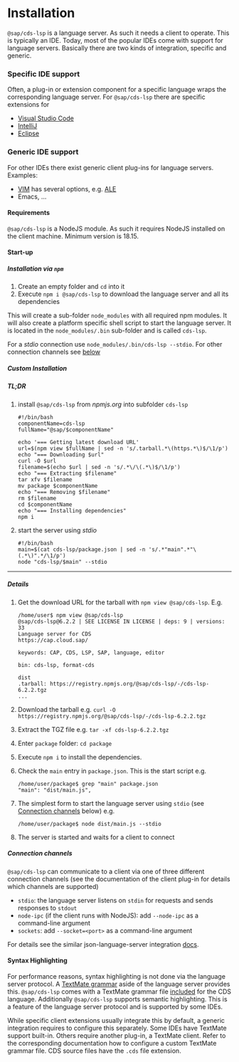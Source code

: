 # Installation

`@sap/cds-lsp` is a language server. As such it needs a client to operate. This is typically an IDE. 
Today, most of the popular IDEs come with support for language servers. Basically there are two kinds of integration, specific and generic.

### Specific IDE support
Often, a plug-in or extension component for a specific language wraps the corresponding language server. For `@sap/cds-lsp` there are specific extensions for
- [Visual Studio Code](https://cap.cloud.sap/docs/get-started/tools#vscode)
- [IntelliJ](https://github.com/cap-js/cds-intellij)
- [Eclipse](https://cap.cloud.sap/docs/get-started/tools#eclipse)
### Generic IDE support
For other IDEs there exist generic client plug-ins for language servers. Examples:
  - [VIM](https://www.vim.org/) has several options, e.g. [ALE](https://github.com/dense-analysis/ale)
  - Emacs, ...

#### Requirements
`@sap/cds-lsp` is a NodeJS module. As such it requires NodeJS installed on the client machine. Minimum version is 18.15.

#### Start-up

##### Installation via `npm`

1) Create an empty folder and `cd` into it
2) Execute `npm i @sap/cds-lsp` to download the language server and all its dependencies

This will create a sub-folder `node_modules` with all required npm modules.
It will also create a platform specific shell script to start the language server.
It is located in the `node_modules/.bin` sub-folder and is called `cds-lsp`. 

For a _stdio_ connection use `node_modules/.bin/cds-lsp --stdio`.
For other connection channels see [below](#connection-channels) 

##### Custom Installation

##### TL;DR 
1. install `@sap/cds-lsp` from _npmjs.org_ into subfolder `cds-lsp`

   ```
   #!/bin/bash
   componentName=cds-lsp
   fullName="@sap/$componentName"
   
   echo '=== Getting latest download URL'
   url=$(npm view $fullName | sed -n 's/.tarball.*\(https.*\)$/\1/p')
   echo "=== Downloading $url"
   curl -O $url
   filename=$(echo $url | sed -n 's/.*\/\(.*\)$/\1/p')
   echo "=== Extracting $filename"
   tar xfv $filename
   mv package $componentName
   echo "=== Removing $filename"
   rm $filename
   cd $componentName
   echo "=== Installing dependencies"
   npm i
   ```

2. start the server using _stdio_
   ```
   #!/bin/bash
   main=$(cat cds-lsp/package.json | sed -n 's/.*"main".*"\(.*\)".*/\1/p')
   node "cds-lsp/$main" --stdio 
   ```


----
##### Details

1) Get the download URL for the tarball with `npm view @sap/cds-lsp`. E.g.

   ```
   /home/user$ npm view @sap/cds-lsp
   @sap/cds-lsp@6.2.2 | SEE LICENSE IN LICENSE | deps: 9 | versions: 33
   Language server for CDS
   https://cap.cloud.sap/

   keywords: CAP, CDS, LSP, SAP, language, editor

   bin: cds-lsp, format-cds

   dist
   .tarball: https://registry.npmjs.org/@sap/cds-lsp/-/cds-lsp-6.2.2.tgz
   ...
   ```

2) Download the tarball e.g. `curl -O https://registry.npmjs.org/@sap/cds-lsp/-/cds-lsp-6.2.2.tgz`
3) Extract the TGZ file e.g. `tar -xf cds-lsp-6.2.2.tgz`
4) Enter `package` folder: `cd package`
5) Execute `npm i` to install the dependencies.
6) Check the `main` entry in `package.json`. This is the start script e.g.
   
   ```
   /home/user/package$ grep "main" package.json
   "main": "dist/main.js",
   ```
   
7) The simplest form to start the language server using `stdio` (see [Connection channels](#connection-channels) below) e.g.

   ```
   /home/user/package$ node dist/main.js --stdio
   ```
   
8) The server is started and waits for a client to connect

##### Connection channels

`@sap/cds-lsp` can communicate to a client via one of three different connection channels (see the documentation of the client plug-in for details which channels are supported)
- `stdio`: the language server listens on `stdin` for requests and sends responses to `stdout`
- `node-ipc` (if the client runs with NodeJS): add `--node-ipc` as a command-line argument
- `sockets`: add `--socket=<port>` as a command-line argument

For details see the similar json-language-server integration [docs](https://github.com/vscode-langservers/vscode-json-languageserver#integrate).

#### Syntax Highlighting
For performance reasons, syntax highlighting is not done via the language server protocol.
A [TextMate grammar](https://macromates.com/manual/en/language_grammars) aside of the language server provides this.
`@sap/cds-lsp` comes with a TextMate grammar file [included](../syntaxes/cds.tmLanguage.json) for the CDS language.
Additionally `@sap/cds-lsp` supports semantic highlighting. This is a feature of the language server protocol and is supported by some IDEs.

While specific client extensions usually integrate this by default, a generic integration requires to configure this separately.
Some IDEs have TextMate support built-in. Others require another plug-in, a TextMate client. 
Refer to the corresponding documentation how to configure a custom TextMate grammar file. CDS source files have the `.cds` file extension. 
